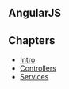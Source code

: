 AngularJS
---------

## Chapters
* [Intro](01-angular.md)
* [Controllers](02-angular.md)
* [Services](03-angular.md)
